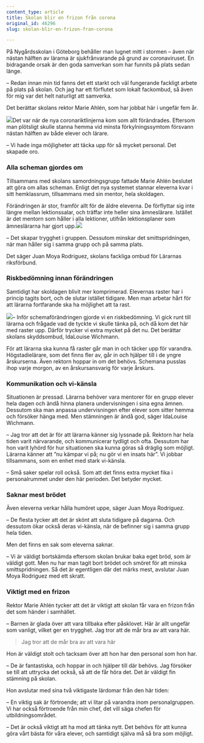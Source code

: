 ```yaml
---
content_type: article
title: Skolan blir en frizon från corona
original_id: 46296
slug: skolan-blir-en-frizon-fran-corona

---
```


På Nygårdsskolan i Göteborg behåller man lugnet mitt i stormen – även när nästan hälften av lärarna är sjukfrånvarande på grund av coronaviruset. En bidragande orsak är den goda samverkan som har funnits på plats sedan länge.

– Redan innan min tid fanns det ett starkt och väl fungerande fackligt arbete på plats på skolan. Och jag har ett förflutet som lokalt fackombud, så även för mig var det helt naturligt att samverka.

Det berättar skolans rektor Marie Ahlén, som har jobbat här i ungefär fem år.

[![](https://www.suntarbetsliv.se/wp-content/uploads/2020/04/200x220-Marie-Ahlen3.jpg)](https://www.suntarbetsliv.se/wp-content/uploads/2020/04/200x220-Marie-Ahlen3.jpg)Det var när de nya coronariktlinjerna kom som allt förändrades. Eftersom man plötsligt skulle stanna hemma vid minsta förkylningssymtom försvann nästan hälften av både elever och lärare.

– Vi hade inga möjligheter att täcka upp för så mycket personal. Det skapade oro.

### Alla scheman gjordes om

Tillsammans med skolans samordningsgrupp fattade Marie Ahlén beslutet att göra om allas scheman. Enligt det nya systemet stannar eleverna kvar i sitt hemklassrum, tillsammans med sin mentor, hela skoldagen.

Förändringen är stor, framför allt för de äldre eleverna. De förflyttar sig inte längre mellan lektionssalar, och träffar inte heller sina ämneslärare. Istället är det mentorn som håller i alla lektioner, utifrån lektionsplaner som ämneslärarna har gjort upp.[![](https://www.suntarbetsliv.se/wp-content/uploads/2020/04/200x220-Juan-Moya-Rodriguez3.jpg)](https://www.suntarbetsliv.se/wp-content/uploads/2020/04/200x220-Juan-Moya-Rodriguez3.jpg)

– Det skapar trygghet i gruppen. Dessutom minskar det smittspridningen, när man håller sig i samma grupp och på samma plats.

Det säger Juan Moya Rodriguez, skolans fackliga ombud för Lärarnas riksförbund.

### Riskbedömning innan förändringen

Samtidigt har skoldagen blivit mer komprimerad. Elevernas raster har i princip tagits bort, och de slutar istället tidigare. Men man arbetar hårt för att lärarna fortfarande ska ha möjlighet att ta rast.

[![](https://www.suntarbetsliv.se/wp-content/uploads/2020/04/200x220-IdaLouise-Wichmann3.jpg)](https://www.suntarbetsliv.se/wp-content/uploads/2020/04/200x220-IdaLouise-Wichmann3.jpg)– Inför schemaförändringen gjorde vi en riskbedömning. Vi gick runt till lärarna och frågade vad de tyckte vi skulle tänka på, och då kom det här med raster upp. Därför trycker vi extra mycket på det nu. Det berättar skolans skyddsombud, IdaLouise Wichmann.

För att lärarna ska kunna få raster går man in och täcker upp för varandra. Högstadielärare, som det finns fler av, går in och hjälper till i de yngre årskurserna. Även rektorn hoppar in om det behövs. Schemana pusslas ihop varje morgon, av en årskursansvarig för varje årskurs.

### Kommunikation och vi-känsla

Situationen är pressad. Lärarna behöver vara mentorer för en grupp elever hela dagen och ändå hinna planera undervisningen i sina egna ämnen. Dessutom ska man anpassa undervisningen efter elever som sitter hemma och försöker hänga med. Men stämningen är ändå god, säger IdaLouise Wichmann.

– Jag tror att det är för att lärarna känner sig lyssnade på. Rektorn har hela tiden varit närvarande, och kommunicerar tydligt och ofta. Dessutom har hon varit lyhörd för hur situationen ska kunna göras så dräglig som möjligt. Lärarna känner att ”nu kämpar vi på; nu gör vi en insats här”. Vi jobbar tillsammans, som en enhet med stark vi-känsla.

– Små saker spelar roll också. Som att det finns extra mycket fika i personalrummet under den här perioden. Det betyder mycket.

### Saknar mest brödet

Även eleverna verkar hålla humöret uppe, säger Juan Moya Rodriguez.

­– De flesta tycker att det är skönt att sluta tidigare på dagarna. Och dessutom ökar också deras vi-känsla, när de befinner sig i samma grupp hela tiden.

Men det finns en sak som eleverna saknar.

– Vi är väldigt bortskämda eftersom skolan brukar baka eget bröd, som är väldigt gott. Men nu har man tagit bort brödet och smöret för att minska smittspridningen. Så det är egentligen där det märks mest, avslutar Juan Moya Rodriguez med ett skratt.

### Viktigt med en frizon

Rektor Marie Ahlén tycker att det är viktigt att skolan får vara en frizon från det som händer i samhället.

– Barnen är glada över att vara tillbaka efter påsklovet. Här är allt ungefär som vanligt, vilket ger en trygghet. Jag tror att de mår bra av att vara här.

> Jag tror att de mår bra av att vara här

Hon är väldigt stolt och tacksam över att hon har den personal som hon har.

– De är fantastiska, och hoppar in och hjälper till där behövs. Jag försöker se till att uttrycka det också, så att de får höra det. Det är väldigt fin stämning på skolan.

Hon avslutar med sina två viktigaste lärdomar från den här tiden:

– En viktig sak är förtroende; att vi litar på varandra inom personalgruppen. Vi har också förtroende från min chef, det vill säga chefen för utbildningsområdet.

– Det är också viktigt att ha mod att tänka nytt. Det behövs för att kunna göra vårt bästa för våra elever, och samtidigt själva må så bra som möjligt.

